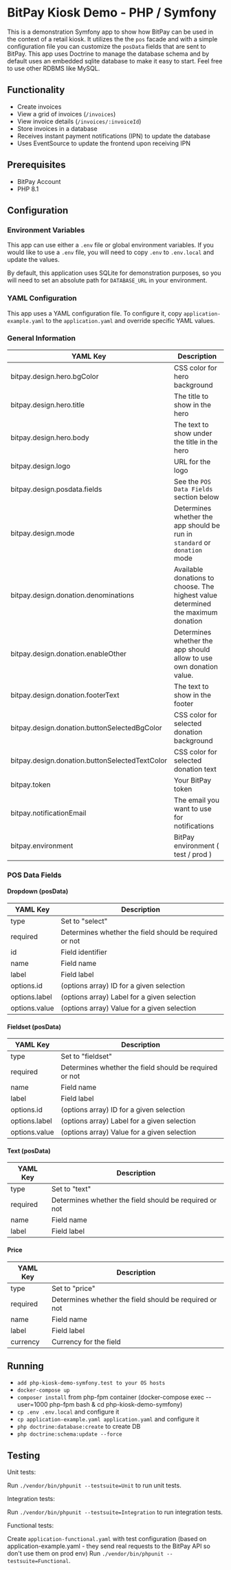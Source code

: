 # BitPay Kiosk Demo - PHP / Symfony

This is a demonstration Symfony app to show how BitPay can be used in the
context of a retail kiosk. It utilizes the the `pos` facade and with a simple
configuration file you can customize the `posData` fields that are sent to
BitPay. This app uses Doctrine to manage the database schema and by default
uses an embedded sqlite database to make it easy to start. Feel free to use other RDBMS like MySQL.

## Functionality

- Create invoices
- View a grid of invoices (`/invoices`)
- View invoice details (`/invoices/:invoiceId`)
- Store invoices in a database
- Receives instant payment notifications (IPN) to update the database
- Uses EventSource to update the frontend upon receiving IPN

## Prerequisites

- BitPay Account
- PHP 8.1

## Configuration

### Environment Variables

This app can use either a `.env` file or global environment variables. If you
would like to use a `.env` file, you will need to copy `.env` to `.env.local`
and update the values.

By default, this application uses SQLite for demonstration purposes, so you will
need to set an absolute path for `DATABASE_URL` in your environment.

### YAML Configuration

This app uses a YAML configuration file. To configure it, copy
`application-example.yaml` to the `application.yaml` and override specific YAML
values.

### General Information

| YAML Key                     | Description                                                                                        |
| ---------------------------- | --------------------------------------------                                                       |
| bitpay.design.hero.bgColor   | CSS color for hero background                                                                      |
| bitpay.design.hero.title     | The title to show in the hero                                                                      |
| bitpay.design.hero.body      | The text to show under the title in the hero                                                       |
| bitpay.design.logo           | URL for the logo                                                                                   |
| bitpay.design.posdata.fields | See the `POS Data Fields` section below                                                            |
| bitpay.design.mode                             | Determines whether the app should be run in `standard` or `donation` mode        |
| bitpay.design.donation.denominations           | Available donations to choose. The highest value determined the maximum donation |
| bitpay.design.donation.enableOther             | Determines whether the app should allow to use own donation value.               |
| bitpay.design.donation.footerText              | The text to show in the footer                                                   |
| bitpay.design.donation.buttonSelectedBgColor   | CSS color for selected donation background                                       |
| bitpay.design.donation.buttonSelectedTextColor | CSS color for selected donation text                                             |
| bitpay.token                 | Your BitPay token                                                                                  |
| bitpay.notificationEmail     | The email you want to use for notifications                                                        |
| bitpay.environment           | BitPay environment ( test / prod )                                                                 |

### POS Data Fields

#### Dropdown (posData)

| YAML Key      | Description                                            |
| ------------- | ------------------------------------------------------ |
| type          | Set to "select"                                        |
| required      | Determines whether the field should be required or not |
| id            | Field identifier                                       |
| name          | Field name                                             |
| label         | Field label                                            |
| options.id    | (options array) ID for a given selection               |
| options.label | (options array) Label for a given selection            |
| options.value | (options array) Value for a given selection            |

#### Fieldset (posData)

| YAML Key      | Description                                            |
| ------------- | ------------------------------------------------------ |
| type          | Set to "fieldset"                                      |
| required      | Determines whether the field should be required or not |
| name          | Field name                                             |
| label         | Field label                                            |
| options.id    | (options array) ID for a given selection               |
| options.label | (options array) Label for a given selection            |
| options.value | (options array) Value for a given selection            |

#### Text (posData)

| YAML Key | Description                                            |
| -------- | ------------------------------------------------------ |
| type     | Set to "text"                                          |
| required | Determines whether the field should be required or not |
| name     | Field name                                             |
| label    | Field label                                            |

#### Price

| YAML Key | Description                                            |
| -------- | ------------------------------------------------------ |
| type     | Set to "price"                                         |
| required | Determines whether the field should be required or not |
| name     | Field name                                             |
| label    | Field label                                            |
| currency | Currency for the field                                 |

## Running

- `add php-kiosk-demo-symfony.test to your OS hosts`
- `docker-compose up`
- `composer install` from php-fpm container (docker-compose exec --user=1000 php-fpm bash & cd php-kiosk-demo-symfony)
- `cp .env .env.local` and configure it
- `cp application-example.yaml application.yaml` and configure it
- `php doctrine:database:create` to create DB
- `php doctrine:schema:update --force`

## Testing

Unit tests:

Run `./vendor/bin/phpunit --testsuite=Unit` to run unit tests.

Integration tests:

Run `./vendor/bin/phpunit --testsuite=Integration` to run integration tests.

Functional tests:

Create `application-functional.yaml` with test configuration (based on application-example.yaml - they send real requests to the BitPay API so don't use them on prod env)
Run `./vendor/bin/phpunit --testsuite=Functional`.
